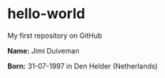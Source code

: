 # hello-world
My first repository on GitHub

**Name:** Jimi Duiveman

**Born:** 31-07-1997 in Den Helder (Netherlands)
